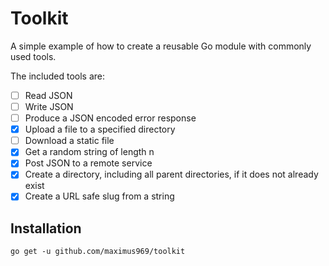 # Toolkit

A simple example of how to create a reusable Go module with commonly used tools.

The included tools are:

-   [ ] Read JSON
-   [ ] Write JSON
-   [ ] Produce a JSON encoded error response
-   [x] Upload a file to a specified directory
-   [ ] Download a static file
-   [x] Get a random string of length n
-   [x] Post JSON to a remote service
-   [x] Create a directory, including all parent directories, if it does not already exist
-   [x] Create a URL safe slug from a string

## Installation

`go get -u github.com/maximus969/toolkit`
